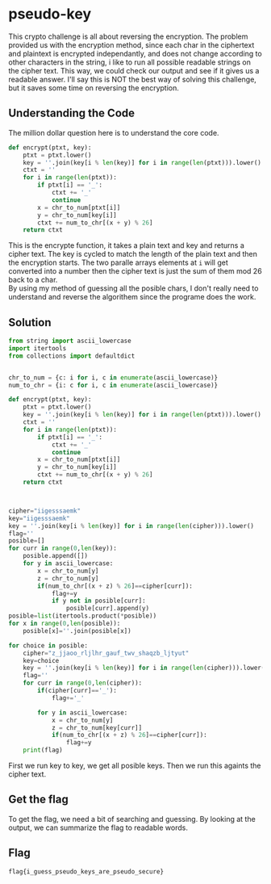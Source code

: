 # pseudo-key
This crypto challenge is all about reversing the encryption. The problem provided us with the encryption method, since each char in the ciphertext and plaintext is encrypted independantly, and does not change according to other characters in the string, i like to run all possible readable strings on the cipher text. This way, we could check our output and see if it gives us a readable answer. I'll say this is NOT the best way of solving this challenge, but it saves some time on reversing the encryption.
## Understanding the Code
The million dollar question here is to understand the core code.
```python
def encrypt(ptxt, key):
    ptxt = ptxt.lower()
    key = ''.join(key[i % len(key)] for i in range(len(ptxt))).lower()
    ctxt = ''
    for i in range(len(ptxt)):
        if ptxt[i] == '_':
            ctxt += '_'
            continue
        x = chr_to_num[ptxt[i]]
        y = chr_to_num[key[i]]
        ctxt += num_to_chr[(x + y) % 26]
    return ctxt
```
This is the encrypte function, it takes a plain text and key and returns a cipher text. The key is cycled to match the length of the plain text and then the encryption starts. The two paralle arrays elements at `i` will get converted into a number then the cipher text is just the sum of them mod 26 back to a char.  
By using my method of guessing all the posible chars, I don't really need to understand and reverse the algorithem since the programe does the work.
## Solution
```python
from string import ascii_lowercase
import itertools
from collections import defaultdict


chr_to_num = {c: i for i, c in enumerate(ascii_lowercase)}
num_to_chr = {i: c for i, c in enumerate(ascii_lowercase)}

def encrypt(ptxt, key):
    ptxt = ptxt.lower()
    key = ''.join(key[i % len(key)] for i in range(len(ptxt))).lower()
    ctxt = ''
    for i in range(len(ptxt)):
        if ptxt[i] == '_':
            ctxt += '_'
            continue
        x = chr_to_num[ptxt[i]]
        y = chr_to_num[key[i]]
        ctxt += num_to_chr[(x + y) % 26]
    return ctxt



cipher="iigesssaemk"
key="iigesssaemk"
key = ''.join(key[i % len(key)] for i in range(len(cipher))).lower()
flag=''
posible=[]
for curr in range(0,len(key)):
    posible.append([])
    for y in ascii_lowercase:
        x = chr_to_num[y]
        z = chr_to_num[y]
        if(num_to_chr[(x + z) % 26]==cipher[curr]):
            flag+=y
            if y not in posible[curr]:
                posible[curr].append(y)
posible=list(itertools.product(*posible))
for x in range(0,len(posible)):
    posible[x]=''.join(posible[x])

for choice in posible:
    cipher="z_jjaoo_rljlhr_gauf_twv_shaqzb_ljtyut"
    key=choice
    key = ''.join(key[i % len(key)] for i in range(len(cipher))).lower()
    flag=''
    for curr in range(0,len(cipher)):
        if(cipher[curr]=='_'):
            flag+='_'

        for y in ascii_lowercase:
            x = chr_to_num[y]
            z = chr_to_num[key[curr]]
            if(num_to_chr[(x + z) % 26]==cipher[curr]):
                flag+=y
    print(flag)
```
First we run key to key, we get all posible keys. Then we run this againts the cipher text. 
## Get the flag
To get the flag, we need a bit of searching and guessing. By looking at the output, we can summarize the flag to readable words.
## Flag
`flag{i_guess_pseudo_keys_are_pseudo_secure}`

